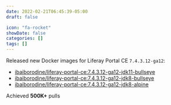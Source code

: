```yaml
---
date: 2022-02-21T06:45:39-05:00
draft: false

icon: "fa-rocket"
showDate: false
categories: []
tags: []
---
```


Released new Docker images for Liferay Portal CE `7.4.3.12-ga12`:
- [ibaiborodine/liferay-portal-ce:7.4.3.12-ga12-jdk11-bullseye](https://hub.docker.com/layers/ibaiborodine/liferay-portal-ce/7.4.3.12-ga12-jdk11-bullseye/images/sha256-ca0231763aac13e58dafb74513d759238379746c69fb628919f83d053202574a?context=explore)
- [ibaiborodine/liferay-portal-ce:7.4.3.12-ga12-jdk8-bullseye](https://hub.docker.com/layers/ibaiborodine/liferay-portal-ce/7.4.3.12-ga12-jdk8-bullseye/images/sha256-0bdc5dcbb4ce5565500909d5e709445a4cae662a9a88b6bb2d83e8d6e57faea7?context=explore)
- [ibaiborodine/liferay-portal-ce:7.4.3.12-ga12-jdk8-alpine](https://hub.docker.com/layers/ibaiborodine/liferay-portal-ce/7.4.3.12-ga12-jdk8-alpine/images/sha256-b7dc61d1011b1f212d1627e664bec80747760e158de24280c39a780a974d52d4?context=explore)

Achieved **500K+** pulls

